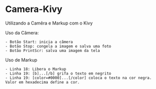 # Camera-Kivy
Utilizando a Camêra e Markup com o Kivy

Uso da Câmera:

    - Botão Start: inicia a câmera
    - Botão Stop: congela a imagem e salva uma foto
    - Botão PrintScr: salva uma imagem da tela

Uso de Markup

    - Linha 18: Libera o Markup
    - Linha 19: [b]...[/b] grifa o texto em negrito
    - Linha 19: [color=#0000]...[/color] coloca o texto na cor negra. Valor em hexadecima define a cor.
